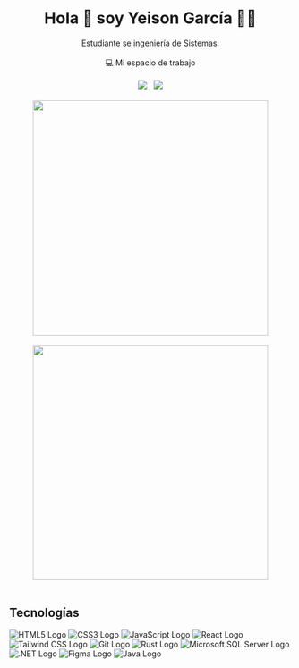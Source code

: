 <h1 align='center'>
  Hola 👋 soy Yeison García 👨‍💻
</h1>

<div align='center'>
  Estudiante se ingeniería de Sistemas.
</div>&nbsp;

<div align='center'>
  💻 Mi espacio de trabajo<br/><br/>
  <img src="https://img.shields.io/badge/windows-%230078D6.svg?&style=for-the-badge&logo=windows&logoColor=white" />&nbsp;&nbsp;
  <img src="https://img.shields.io/badge/Arch_Linux-1793D1?style=for-the-badge&logo=arch-linux&logoColor=white" />
</div><br/>

<div align='center'>
  <a href="#">
    <img src="https://github-readme-stats.vercel.app/api/top-langs/?username=yeisonagm" width="420">
  </a>
</div><br/>

<div align='center'>
  <img src="https://github-readme-stats.vercel.app/api?username=yeisonagm&show_icons=true&count_private=true&theme=radical" width="420">
</div><br/>


## Tecnologías
![HTML5 Logo](https://img.shields.io/badge/HTML5-E34F26?style=for-the-badge&logo=html5&logoColor=white)
![CSS3 Logo](https://img.shields.io/badge/CSS3-1572B6?style=for-the-badge&logo=css3&logoColor=white)
![JavaScript Logo](https://img.shields.io/badge/JavaScript-323330?style=for-the-badge&logo=javascript&logoColor=F7DF1E)
![React Logo](https://img.shields.io/badge/React-20232A?style=for-the-badge&logo=react&logoColor=61DAFB)
![Tailwind CSS Logo](https://img.shields.io/badge/Tailwind_CSS-38B2AC?style=for-the-badge&logo=tailwind-css&logoColor=white)
![Git Logo](https://img.shields.io/badge/GIT-E44C30?style=for-the-badge&logo=git&logoColor=white)
![Rust Logo](https://img.shields.io/badge/Rust-000000?style=for-the-badge&logo=rust&logoColor=white)
![Microsoft SQL Server Logo](https://img.shields.io/badge/Microsoft_SQL_Server-CC2927?style=for-the-badge&logo=microsoft-sql-server&logoColor=white)
![.NET Logo](https://img.shields.io/badge/.NET-5C2D91?style=for-the-badge&logo=dotnet&logoColor=white)
![Figma Logo](https://img.shields.io/badge/Figma-F24E1E?style=for-the-badge&logo=figma&logoColor=white)
![Java Logo](https://img.shields.io/badge/Java-ED8B00?style=for-the-badge&logo=openjdk&logoColor=white)
